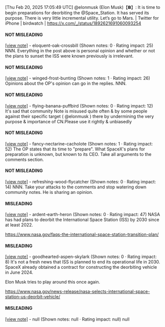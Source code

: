 [Thu Feb 20, 2025 17:05:49 UTC] @elonmusk (Elon Musk)【𝗕】: It is time to begin preparations for deorbiting the @Space_Station.  It has served its purpose. There is very little incremental utility.  Let’s go to Mars. | Twitter for iPhone | birdwatch | https://x.com/_/status/1892621691060093254

#### NOT MISLEADING

[[view note]](https://x.com/i/birdwatch/n/1892703764009910608) - eloquent-oak-crossbill (Shown notes: 0 · Rating impact: 25)
NNN. Everything in the post above is personal opinion and whether or not the plans to sunset the ISS were known previously is irrelevant.

#### NOT MISLEADING

[[view note]](https://x.com/i/birdwatch/n/1892694959171731642) - winged-frost-bunting (Shown notes: 1 · Rating impact: 26)
Opinions about the OP's opinion can go in the replies. NNN.

#### NOT MISLEADING

[[view note]](https://x.com/i/birdwatch/n/1892670757513146372) - flying-banana-puffbird (Shown notes: 0 · Rating impact: 12)
It's sad that community Note is misused quite often & by some people against their specific target ( @elonmusk ) there by undermining the very purpose & importance of CN.Please use it rightly & unbiasedly 

#### NOT MISLEADING

[[view note]](https://x.com/i/birdwatch/n/1892652920916599123) - fancy-nectarine-cacholote (Shown notes: 1 · Rating impact: 52)
The OP states that its time to "prepare".  What SpaceX's plans for preparation is unknown, but known to its CEO.
Take all arguments to the comments section.

#### NOT MISLEADING

[[view note]](https://x.com/i/birdwatch/n/1892635068021260410) - refreshing-wood-flycatcher (Shown notes: 0 · Rating impact: 14)
NNN.  Take your attacks to the comments and stop watering down community notes.  He is sharing an opinion. 

#### MISLEADING

[[view note]](https://x.com/i/birdwatch/n/1892704467482771639) - ardent-earth-heron (Shown notes: 0 · Rating impact: 47)
NASA has had plans to deorbit the International Space Station (ISS) by 2030 since at least 2022.

https://www.nasa.gov/faqs-the-international-space-station-transition-plan/

#### MISLEADING

[[view note]](https://x.com/i/birdwatch/n/1892631217687978033) - goodhearted-aspen-skylark (Shown notes: 0 · Rating impact: 8)
It's not a fresh news that ISS is planned to end its operational life in 2030. SpaceX already obtained a contract for constructing the deorbiting vehicle in June 2024.

Elon Musk tries to play around this once again.

https://www.nasa.gov/news-release/nasa-selects-international-space-station-us-deorbit-vehicle/

#### MISLEADING

[[view note]](https://x.com/i/birdwatch/n/1892680785280565497) - null (Shown notes: null · Rating impact: null)
null
